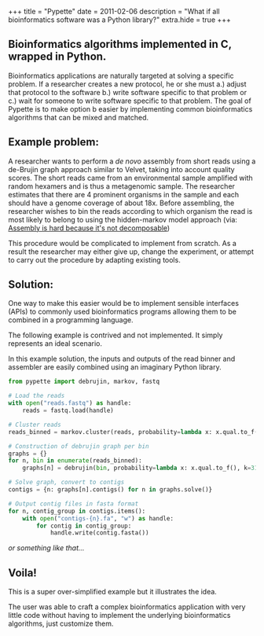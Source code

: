 +++
title = "Pypette"
date = 2011-02-06
description = "What if all bioinformatics software was a Python library?"
extra.hide = true
+++

## Bioinformatics algorithms implemented in C, wrapped in Python.

Bioinformatics applications are naturally targeted at solving a specific
problem. If a researcher creates a new protocol, he or she must a.) adjust that
protocol to the software b.) write software specific to that problem or c.) wait
for someone to write software specific to that problem. The goal of Pypette is
to make option b easier by implementing common bioinformatics algorithms that
can be mixed and matched.

## Example problem:

A researcher wants to perform a _de novo_ assembly from short reads using a
de-Brujin graph approach similar to Velvet, taking into account quality scores.
The short reads came from an environmental sample amplified with random hexamers
and is thus a metagenomic sample. The researcher estimates that there are 4
prominent organisms in the sample and each should have a genome coverage of
about 18x. Before assembling, the researcher wishes to bin the reads according
to which organism the read is most likely to belong to using the hidden-markov
model approach (via: [Assembly is hard because it's not
decomposable](http://ivory.idyll.org/blog/aug-10/assembly-part-i.html))

This procedure would be complicated to implement from scratch. As a result the
researcher may either give up, change the experiment, or attempt to carry out
the procedure by adapting existing tools.

## Solution:

One way to make this easier would be to implement sensible interfaces (APIs) to
commonly used bioinformatics programs allowing them to be combined in a
programming language.

The following example is contrived and not implemented. It simply represents an
ideal scenario.

In this example solution, the inputs and outputs of the read binner and
assembler are easily combined using an imaginary Python library.

```python
from pypette import debrujin, markov, fastq

# Load the reads
with open("reads.fastq") as handle:
    reads = fastq.load(handle)

# Cluster reads
reads_binned = markov.cluster(reads, probability=lambda x: x.qual.to_f(), bins=4)

# Construction of debrujin graph per bin
graphs = {}
for n, bin in enumerate(reads_binned):
    graphs[n] = debrujin(bin, probability=lambda x: x.qual.to_f(), k=31)

# Solve graph, convert to contigs
contigs = {n: graphs[n].contigs() for n in graphs.solve()}

# Output contig files in fasta format
for n, contig_group in contigs.items():
    with open("contigs-{n}.fa", "w") as handle:
        for contig in contig_group:
            handle.write(contig.fasta())
```

_or something like that..._

## Voila!

This is a super over-simplified example but it illustrates the idea.

The user was able to craft a complex bioinformatics application with very little
code without having to implement the underlying bioinformatics algorithms, just
customize them.
